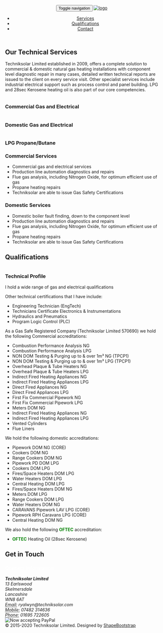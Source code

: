 <head>
    <meta charset="utf-8">
    <meta name="viewport" content="width=device-width, initial-scale=1.0">
    <meta name="description" content="">
    <meta name="author" content="">
    <title>Techniksolar Limited - Commercial and Domestic Gas and Electric</title>
	<!-- core CSS -->
    <link href="css/bootstrap.min.css" rel="stylesheet">
    <link href="css/font-awesome.min.css" rel="stylesheet">
    <link href="css/animate.min.css" rel="stylesheet">
    <link href="css/owl.carousel.css" rel="stylesheet">
    <link href="css/owl.transitions.css" rel="stylesheet">
    <link href="css/prettyPhoto.css" rel="stylesheet">
    <link href="css/main.css" rel="stylesheet">
    <link href="css/responsive.css" rel="stylesheet">
    <link rel="shortcut icon" href="images/ico/favicon.ico">
    <link rel="apple-touch-icon-precomposed" sizes="144x144" href="images/ico/apple-touch-icon-144-precomposed.png">
    <link rel="apple-touch-icon-precomposed" sizes="114x114" href="images/ico/apple-touch-icon-114-precomposed.png">
    <link rel="apple-touch-icon-precomposed" sizes="72x72" href="images/ico/apple-touch-icon-72-precomposed.png">
    <link rel="apple-touch-icon-precomposed" href="images/ico/apple-touch-icon-57-precomposed.png">
</head><!--/head-->

<body id="home" class="homepage">
    <header id="header">
        <nav id="main-menu" class="navbar navbar-default navbar-fixed-top" role="banner">
            <div class="container">
                <div class="navbar-header">
                    <button type="button" class="navbar-toggle" data-toggle="collapse" data-target=".navbar-collapse">
                        <span class="sr-only">Toggle navigation</span>
                        <span class="icon-bar"></span>
                        <span class="icon-bar"></span>
                        <span class="icon-bar"></span>
                    </button>
                    <a class="navbar-brand " href="index.html"><img src="images/logo-tweak.png" alt="logo"></a>
                </div>
                <div class="collapse navbar-collapse navbar-right">
                    <ul class="nav navbar-nav">
                        <!-- <li class="scroll active"><a href="#home">Home</a></li> -->
                        <li class="scroll"><a href="#portfolio">Services</a></li>
                        <li class="scroll"><a href="#about">Qualifications</a></li>
                        <li class="scroll"><a href="#get-in-touch">Contact</a></li>
                    </ul>
                </div>
            </div><!--/.container-->
        </nav><!--/nav-->
    </header><!--/header-->
    <div id="portfolio">
        <div class="container">
            <div class="section-header">
                <h2 class="section-title text-center wow fadeInDown">Our Technical Services</h2>
                <p class="text-center wow fadeInDown">Techniksolar Limited established in 2009, offers a complete solution to commercial & domestic natural gas heating installations with component level diagnostic repair in many cases, detailed written technical reports are issued to the client on every service visit. Other specialist services include industrial electrical support such as process control and panel building. LPG and 28sec Kerosene heating oil is also part of our core competencies.
            </div>
            <div class="portfolio-items">
                <div class="portfolio-item creative">
                    <div class="portfolio-item-inner">
                        <img class="img-responsive" src="images/portfolio/01.jpg" alt="">
                        <div class="portfolio-info">
                            <h3>Commercial Gas and Electrical</h3>
                        </div>
                    </div>
                </div><!--/.portfolio-item-->
                <div class="portfolio-item corporate portfolio">
                    <div class="portfolio-item-inner">
                        <img class="img-responsive" src="images/portfolio/02.jpg" alt="">
                        <div class="portfolio-info">
                            <h3>Domestic Gas and Electrical</h3>
                        </div>
                    </div>
                </div>
                <div class="portfolio-item creative">
                    <div class="portfolio-item-inner">
                        <img class="img-responsive" src="images/portfolio/03.jpg" alt="">
                        <div class="portfolio-info">
                            <h3>LPG Propane/Butane</h3>
                        </div>
                    </div>
                </div><!--/.portfolio-item-->
            </div>
          <div class="row" style="padding 50px;margin-top:20px;margin-bottom:20px">
            <div class="col-sm-6 wow fadeInLeft">
                <h3 class="column-title">Commercial Services</h3>
                <!-- 16:9 aspect ratio -->
                <ul class="wow fadeInDown">
                  <li>Commercial gas and electrical services</li>
                  <li>Production line automation diagnostics and repairs</li>
                  <li>Flue gas analysis, including Nitrogen Oxide, for optimum efficient use of gas</li>
                  <li>Propane heating repairs</li>
                  <li>Techniksolar are able to issue Gas Safety Certifications</li>
                </ul>
            </div>
            <div class="col-sm-6 wow fadeInRight">
                <h3 class="column-title">Domestic Services</h3>
                <ul class="wow fadeInDown">
                  <li>Domestic boiler fault finding, down to the component level</li>
                  <li>Production line automation diagnostics and repairs</li>
                  <li>Flue gas analysis, including Nitrogen Oxide, for optimum efficient use of gas</li>
                  <li>Propane heating repairs</li>
                  <li>Techniksolar are able to issue Gas Safety Certifications</li>
                </ul>
            </div>
          </div>
        </div>
    </div>
    <div id="about">
        <div class="container">
            <div class="section-header">
                <h2 class="section-title text-center wow fadeInDown">Qualifications</h2>
            </div>
            <div class="row">
              <div class="col-sm-6">
                <div class="row  wow fadeInLeft">
                    <img class="img-responsive padding10px" src="images/qualifications/ACSJIBECS.jpg" alt="">
                </div>
                <div class="row  wow fadeInLeft">
                      <img class="img-responsive padding10px" src="images/qualifications/caddy-larger.jpg" alt="">
                </div>
                <div class="row">
                  <div class="padding10px col-sm-12 wow" >
                    <img class="img-responsive" src="images/qualifications/gas-safe.jpg" alt="">
                  </div>
                </div>
                <div class="row wow fadeInLeft">
                  <img class="img-responsive padding10px" src="images/qualifications/Businesscard.png" alt="">
                </div>
              </div>
                <div class=" padding10px col-sm-6 wow fadeInRight">
                  <h3 class="column-title">Technical Profile</h3>
                  <p>I hold a wide range of gas and electrical qualifications</p>
                  Other technical certifications that I have include:
                  <ul>
                    <li>Engineering Technician (EngTech)</li>
                    <li>Technicians Certificate Electronics & Instrumentations</li>
                    <li>Hydraulics and Pneumatics</li>
                    <li>Program Logic Control (PLC)</li>
                  </ul>
                  As a Gas Safe Registered Company (Techniksolar Limited 570690) we hold the following Commercial accreditations:
                  <ul>
                  <li>Combustion Performance Analysis NG</li>
                  <li>Combustion Performance Analysis LPG</li>
                  <li>NON DOM Testing & Purging up to & over 1m³ NG (TPCP1)</li>
                  <li>NON DOM Testing & Purging up to & over 1m³ LPG (TPCP1)</li>
                  <li>Overhead Plaque & Tube Heaters NG</li>
                  <li>Overhead Plaque & Tube Heaters LPG</li>
                  <li>Indirect Fired Heating Appliances NG</li>
                  <li>Indirect Fired Heating Appliances LPG</li>
                  <li>Direct Fired Appliances NG</li>
                  <li>Direct Fired Appliances LPG</li>
                  <li>First Fix Commercial Pipework NG</li>
                  <li>First Fix Commercial Pipework LPG</li>
                  <li>Meters DOM NG</li>
                  <li>Indirect Fired Heating Appliances NG</li>
                  <li>Indirect Fired Heating Appliances LPG</li>
                  <li>Vented Cylinders</li>
                  <li>Flue Liners</li>
                </ul>
                We hold the following domestic accreditations:
                <ul>
                  <li>Pipework DOM NG (CORE)</li>
                  <li>Cookers DOM NG</li>
                  <li>Range Cookers DOM NG</li>
                  <li>Pipework PD DOM LPG</li>
                  <li>Cookers DOM LPG</li>
                  <li>Fires/Space Heaters DOM LPG</li>
                  <li>Water Heaters DOM LPG</li>
                  <li>Central Heating DOM LPG</li>
                  <li>Fires/Space Heaters DOM NG</li>
                  <li>Meters DOM LPG</li>
                  <li>Range Cookers DOM LPG</li>
                  <li>Water Heaters DOM NG</li>
                  <li>CARAVANS Pipework LAV LPG (CORE)</li>
                  <li>Pipework RPH Caravans LPG (CORE)</li>
                  <li>Central Heating DOM NG</li>
                </ul>
                We also hold the following <font color="#008000"><b>OFTEC</b></font> accreditation:
                <ul><li><font color="#008000"><b>OFTEC</b></font> Heating Oil (28sec Kerosene)</li></ul>
                </div>
            </div>
        </div>
    </div>
    <div id="get-in-touch">
        <div class="container">
            <div class="section-header">
                <h2 class="section-title text-center wow fadeInDown">Get in Touch</h2>
            </div>
        </div>
        <div class="container-wrapper">
            <div class="container">
                <div class="row">
                    <div class="contact-form">
                      <div class="row">
                        <div class="col-sm-9">
                        <h3><font  color="#ffffff">Contact Information</font></h3>
                        <address>
                          <strong>Techniksolar Limited</strong><br>
                          13 Earlswood<br>
                          Skelmersdale<br>
                          Lancashire<br>
                          WN8 6AT<br>
                          <abbr title="Email">Email:</abbr> ryalwyn@techniksolar.com<br/>
                          <abbr title="Mobile">Mobile:</abbr> 07482 314636<br/>
                          <abbr title="Landline">Phone:</abbr> 01695 722605
                        </address>
                        </div>
                        <div class="col-sm-3">
                            <img src="https://www.paypalobjects.com/webstatic/mktg/logo/bdg_now_accepting_pp_2line_w.png" border="0" alt="Now accepting PayPal">
                        </div>
                </div>
            </div>
            </div>
        </div>
    </div>
    <footer id="footer">
        <div class="container">
            <div class="row">
                <div class="col-sm-6">
                    &copy; 2015-2020 Techniksolar Limited. Designed by <a target="_blank" href="http://shapebootstrap.net/" title="Free Twitter Bootstrap WordPress Themes and HTML templates">ShapeBootstrap</a>
                </div>
            </div>
        </div>
    </footer><!--/#footer-->
    <script src="js/jquery.js"></script>
    <script src="js/bootstrap.min.js"></script>
    <script src="js/mousescroll.js"></script>
    <script src="js/smoothscroll.js"></script>
    <script src="js/jquery.isotope.min.js"></script>
    <script src="js/jquery.inview.min.js"></script>
    <script src="js/wow.min.js"></script>
    <script src="js/main.js"></script>
